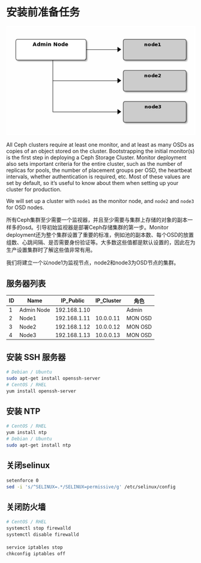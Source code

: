 # 安装前准备任务

 ![](../../../Image/c/ceph.png)

All Ceph clusters require at least one monitor, and at least as many OSDs as copies of an object stored on the cluster.  Bootstrapping the initial monitor(s) is the first step in deploying a Ceph Storage Cluster. Monitor deployment also sets important criteria for the entire cluster, such as the number of replicas for pools, the number of placement groups per OSD, the heartbeat intervals, whether authentication is required, etc. Most of these values are set by default, so it’s useful to know about them when setting up your cluster for production.

We will set up a cluster with `node1` as  the monitor node, and `node2` and `node3` for OSD nodes.

所有Ceph集群至少需要一个监视器，并且至少需要与集群上存储的对象的副本一样多的osd。引导初始监视器是部署Ceph存储集群的第一步。Monitor  deployment还为整个集群设置了重要的标准，例如池的副本数、每个OSD的放置组数、心跳间隔、是否需要身份验证等。大多数这些值都是默认设置的，因此在为生产设置集群时了解这些值非常有用。

我们将建立一个以node1为监视节点，node2和node3为OSD节点的集群。

## 服务器列表

| ID   | Name       | IP_Public    | IP_Cluster | 角色     |
| ---- | ---------- | ------------ | ---------- | -------- |
| 1    | Admin Node | 192.168.1.10 |            | Admin    |
| 2    | Node1      | 192.168.1.11 | 10.0.0.11  | MON  OSD |
| 3    | Node2      | 192.168.1.12 | 10.0.0.12  | MON  OSD |
| 4    | Node3      | 192.168.1.13 | 10.0.0.13  | MON  OSD |



## 安装 SSH 服务器

```bash
# Debian / Ubuntu
sudo apt-get install openssh-server
# CentOS / RHEL
yum install openssh-server
```

## 安装 NTP

```bash
# CentOS / RHEL
yum install ntp
# Debian / Ubuntu
sudo apt-get install ntp
```

## 关闭selinux

```bash
setenforce 0
sed -i 's/^SELINUX=.*/SELINUX=permissive/g' /etc/selinux/config
```

## 关闭防火墙

```bash
# CentOS / RHEL
systemctl stop firewalld
systemctl disable firewalld

service iptables stop
chkconfig iptables off
```

